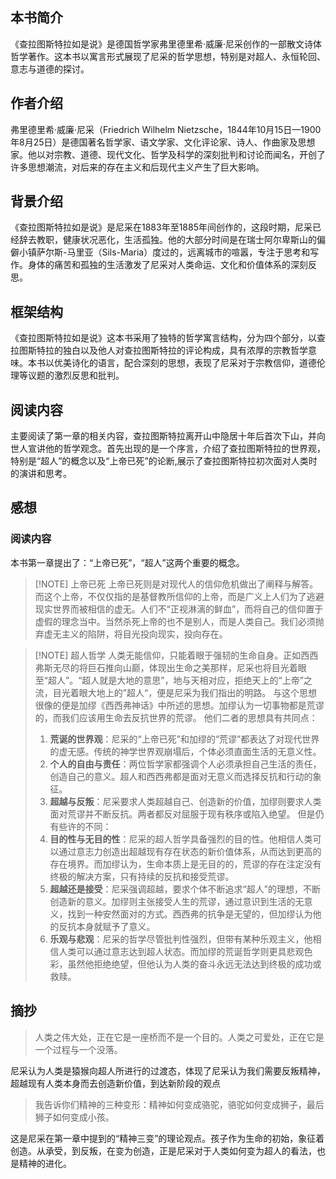 ## 本书简介
《查拉图斯特拉如是说》是德国哲学家弗里德里希·威廉·尼采创作的一部散文诗体哲学著作。这本书以寓言形式展现了尼采的哲学思想，特别是对超人、永恒轮回、意志与道德的探讨。
## 作者介绍
弗里德里希·威廉·尼采（Friedrich Wilhelm Nietzsche，1844年10月15日—1900年8月25日）是德国著名哲学家、语文学家、文化评论家、诗人、作曲家及思想家。他以对宗教、道德、现代文化、哲学及科学的深刻批判和讨论而闻名，开创了许多思想潮流，对后来的存在主义和后现代主义产生了巨大影响。
## 背景介绍
《查拉图斯特拉如是说》是尼采在1883年至1885年间创作的，这段时期，尼采已经辞去教职，健康状况恶化，生活孤独。他的大部分时间是在瑞士阿尔卑斯山的偏僻小镇萨尔斯-马里亚（Sils-Maria）度过的，远离城市的喧嚣，专注于思考和写作。身体的痛苦和孤独的生活激发了尼采对人类命运、文化和价值体系的深刻反思。
## 框架结构
《查拉图斯特拉如是说》这本书采用了独特的哲学寓言结构，分为四个部分，以查拉图斯特拉的独白以及他人对查拉图斯特拉的评论构成，具有浓厚的宗教哲学意味。本书以优美诗化的语言，配合深刻的思想，表现了尼采对于宗教信仰，道德伦理等议题的激烈反思和批判。
## 阅读内容
主要阅读了第一章的相关内容，查拉图斯特拉离开山中隐居十年后首次下山，并向世人宣讲他的哲学观念。首先出现的是一个序言，介绍了查拉图斯特拉的世界观，特别是“超人”的概念以及“上帝已死”的论断,展示了查拉图斯特拉初次面对人类时的演讲和思考。
## 感想
### 阅读内容
本书第一章提出了：“上帝已死”，“超人”这两个重要的概念。

> [!NOTE] 上帝已死
> 上帝已死则是对现代人的信仰危机做出了阐释与解答。而这个上帝，不仅仅指的是基督教所信仰的上帝，而是广义上人们为了逃避现实世界而被相信的虚无。人们不“正视淋漓的鲜血”，而将自己的信仰置于虚假的理念当中。当然杀死上帝的也不是别人，而是人类自己。我们必须抛弃虚无主义的陷阱，将目光投向现实，投向存在。


> [!NOTE] 超人哲学
> 人类无能信仰，只能着眼于强韧的生命自身。正如西西弗斯无尽的将巨石推向山巅，体现出生命之美那样，尼采也将目光着眼至“超人”。“超人就是大地的意思”，地与天相对应，拒绝天上的“上帝”之流，目光着眼大地上的”超人“，便是尼采为我们指出的明路。
> 与这个思想很像的便是加缪《西西弗神话》中所述的思想。加缪认为一切事物都是荒谬的，而我们应该用生命去反抗世界的荒谬。
> 他们二者的思想具有共同点：
> 	1. **荒诞的世界观**：尼采的“上帝已死”和加缪的“荒谬”都表达了对现代世界的虚无感。传统的神学世界观崩塌后，个体必须直面生活的无意义性。
> 	2. **个人的自由与责任**：两位哲学家都强调个人必须承担自己生活的责任，创造自己的意义。超人和西西弗都是面对无意义而选择反抗和行动的象征。
> 	3. **超越与反叛**：尼采要求人类超越自己、创造新的价值，加缪则要求人类面对荒谬并不断反抗。两者都反对屈服于现有秩序或陷入绝望。
> 但是仍有些许的不同：
> 	1. **目的性与无目的性**：尼采的超人哲学具备强烈的目的性。他相信人类可以通过意志力创造出超越现有存在状态的新价值体系，从而达到更高的存在境界。而加缪认为，生命本质上是无目的的，荒谬的存在注定没有终极的解决方案，只有持续的反抗和接受荒谬。
> 	2. **超越还是接受**：尼采强调超越，要求个体不断追求“超人”的理想，不断创造新的意义。加缪则主张接受人生的荒谬，通过意识到生活的无意义，找到一种安然面对的方式。西西弗的抗争是无望的，但加缪认为他的反抗本身就赋予了意义。
> 	3. **乐观与悲观**：尼采的哲学尽管批判性强烈，但带有某种乐观主义，他相信人类可以通过意志达到超人状态。而加缪的荒诞哲学则更具悲观色彩，虽然他拒绝绝望，但他认为人类的奋斗永远无法达到终极的成功或救赎。
## 摘抄
> 人类之伟大处，正在它是一座桥而不是一个目的。人类之可爱处，正在它是一个过程与一个没落。

尼采认为人类是猿猴向超人所进行的过渡态，体现了尼采认为我们需要反叛精神，超越现有人类本身而去创造新价值，到达新阶段的观点
> 我告诉你们精神的三种变形：精神如何变成骆驼，骆驼如何变成狮子，最后狮子如何变成小孩。

这是尼采在第一章中提到的“精神三变”的理论观点。孩子作为生命的初始，象征着创造。从承受，到反叛，在变为创造，正是尼采对于人类如何变为超人的看法，也是精神的进化。